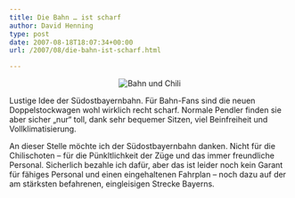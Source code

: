 ```yaml
---
title: Die Bahn … ist scharf
author: David Henning
type: post
date: 2007-08-18T18:07:34+00:00
url: /2007/08/die-bahn-ist-scharf.html

---
```

<p style="text-align: center;">
  <img src="https://www.madcatswelt.org/images/bahnchili.jpg" alt="Bahn und Chili" />
</p>

Lustige Idee der Südostbayernbahn. Für Bahn-Fans sind die neuen Doppelstockwagen wohl wirklich recht scharf. Normale Pendler finden sie aber sicher &#8222;nur&#8220; toll, dank sehr bequemer Sitzen, viel Beinfreiheit und Vollklimatisierung.

An dieser Stelle möchte ich der Südostbayernbahn danken. Nicht für die Chilischoten &#8211; für die Pünkltlichkeit der Züge und das immer freundliche Personal. Sicherlich bezahle ich dafür, aber das ist leider noch kein Garant für fähiges Personal und einen eingehaltenen Fahrplan &#8211; noch dazu auf der am stärksten befahrenen, eingleisigen Strecke Bayerns.